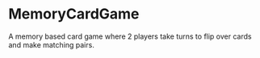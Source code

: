 # MemoryCardGame
A memory based card game where 2 players take turns to flip over cards and make matching pairs.
